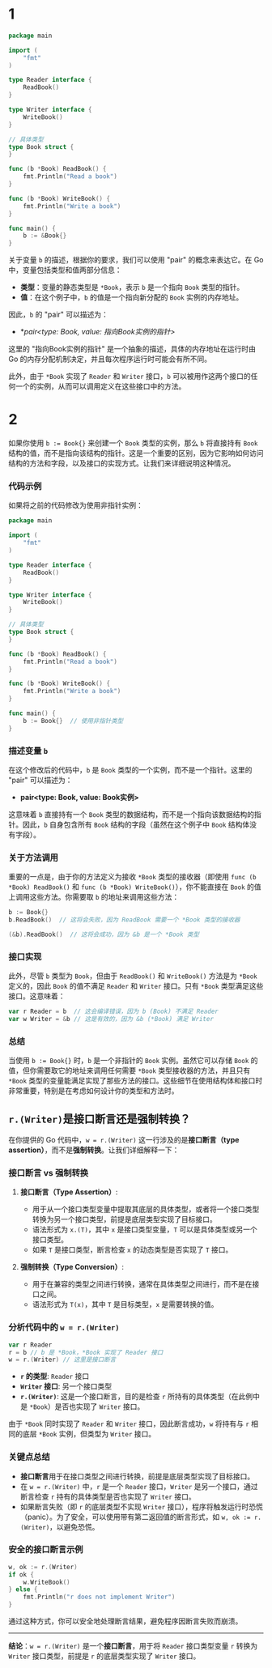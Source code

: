 # 1

```go
package main

import (
    "fmt"
)

type Reader interface {
    ReadBook()
}

type Writer interface {
    WriteBook()
}

// 具体类型
type Book struct {
}

func (b *Book) ReadBook() {
    fmt.Println("Read a book")
}

func (b *Book) WriteBook() {
    fmt.Println("Write a book")
}

func main() {
    b := &Book{}
}
```

关于变量 `b` 的描述，根据你的要求，我们可以使用 "pair" 的概念来表达它。在 Go 中，变量包括类型和值两部分信息：

- **类型**：变量的静态类型是 `*Book`，表示 `b` 是一个指向 `Book` 类型的指针。
- **值**：在这个例子中，`b` 的值是一个指向新分配的 `Book` 实例的内存地址。

因此，`b` 的 "pair" 可以描述为：

- **pair<type: *Book, value: 指向Book实例的指针>**

这里的 "指向Book实例的指针" 是一个抽象的描述，具体的内存地址在运行时由 Go 的内存分配机制决定，并且每次程序运行时可能会有所不同。

此外，由于 `*Book` 实现了 `Reader` 和 `Writer` 接口，`b` 可以被用作这两个接口的任何一个的实例，从而可以调用定义在这些接口中的方法。

# 2
如果你使用 `b := Book{}` 来创建一个 `Book` 类型的实例，那么 `b` 将直接持有 `Book` 结构的值，而不是指向该结构的指针。这是一个重要的区别，因为它影响如何访问结构的方法和字段，以及接口的实现方式。让我们来详细说明这种情况。

### 代码示例
如果将之前的代码修改为使用非指针实例：

```go
package main

import (
    "fmt"
)

type Reader interface {
    ReadBook()
}

type Writer interface {
    WriteBook()
}

// 具体类型
type Book struct {
}

func (b *Book) ReadBook() {
    fmt.Println("Read a book")
}

func (b *Book) WriteBook() {
    fmt.Println("Write a book")
}

func main() {
    b := Book{}  // 使用非指针类型
}
```

### 描述变量 `b`
在这个修改后的代码中，`b` 是 `Book` 类型的一个实例，而不是一个指针。这里的 "pair" 可以描述为：

- **pair<type: Book, value: Book实例>**

这意味着 `b` 直接持有一个 `Book` 类型的数据结构，而不是一个指向该数据结构的指针。因此，`b` 自身包含所有 `Book` 结构的字段（虽然在这个例子中 `Book` 结构体没有字段）。

### 关于方法调用
重要的一点是，由于你的方法定义为接收 `*Book` 类型的接收器（即使用 `func (b *Book) ReadBook()` 和 `func (b *Book) WriteBook()`），你不能直接在 `Book` 的值上调用这些方法。你需要取 `b` 的地址来调用这些方法：

```go
b := Book{}
b.ReadBook()  // 这将会失败，因为 ReadBook 需要一个 *Book 类型的接收器

(&b).ReadBook()  // 这将会成功，因为 &b 是一个 *Book 类型
```

### 接口实现
此外，尽管 `b` 类型为 `Book`，但由于 `ReadBook()` 和 `WriteBook()` 方法是为 `*Book` 定义的，因此 `Book` 的值不满足 `Reader` 和 `Writer` 接口。只有 `*Book` 类型满足这些接口。这意味着：

```go
var r Reader = b  // 这会编译错误，因为 b (Book) 不满足 Reader
var w Writer = &b // 这是有效的，因为 &b (*Book) 满足 Writer
```

### 总结
当使用 `b := Book{}` 时，`b` 是一个非指针的 `Book` 实例。虽然它可以存储 `Book` 的值，但你需要取它的地址来调用任何需要 `*Book` 类型接收器的方法，并且只有 `*Book` 类型的变量能满足实现了那些方法的接口。这些细节在使用结构体和接口时非常重要，特别是在考虑如何设计你的类型和方法时。


## `r.(Writer)`是接口断言还是强制转换？
在你提供的 Go 代码中，`w = r.(Writer)` 这一行涉及的是**接口断言（type assertion）**，而不是**强制转换**。让我们详细解释一下：

### 接口断言 vs 强制转换

1. **接口断言（Type Assertion）**:
   - 用于从一个接口类型变量中提取其底层的具体类型，或者将一个接口类型转换为另一个接口类型，前提是底层类型实现了目标接口。
   - 语法形式为 `x.(T)`，其中 `x` 是接口类型变量，`T` 可以是具体类型或另一个接口类型。
   - 如果 `T` 是接口类型，断言检查 `x` 的动态类型是否实现了 `T` 接口。

2. **强制转换（Type Conversion）**:
   - 用于在兼容的类型之间进行转换，通常在具体类型之间进行，而不是在接口之间。
   - 语法形式为 `T(x)`，其中 `T` 是目标类型，`x` 是需要转换的值。

### 分析代码中的 `w = r.(Writer)`

```go
var r Reader
r = b // b 是 *Book，*Book 实现了 Reader 接口
w = r.(Writer) // 这里是接口断言
```

- **`r` 的类型**: `Reader` 接口
- **`Writer` 接口**: 另一个接口类型
- **`r.(Writer)`**: 这是一个接口断言，目的是检查 `r` 所持有的具体类型（在此例中是 `*Book`）是否也实现了 `Writer` 接口。

由于 `*Book` 同时实现了 `Reader` 和 `Writer` 接口，因此断言成功，`w` 将持有与 `r` 相同的底层 `*Book` 实例，但类型为 `Writer` 接口。

### 关键点总结

- **接口断言**用于在接口类型之间进行转换，前提是底层类型实现了目标接口。
- 在 `w = r.(Writer)` 中，`r` 是一个 `Reader` 接口，`Writer` 是另一个接口，通过断言检查 `r` 持有的具体类型是否也实现了 `Writer` 接口。
- 如果断言失败（即 `r` 的底层类型不实现 `Writer` 接口），程序将触发运行时恐慌（panic）。为了安全，可以使用带有第二返回值的断言形式，如 `w, ok := r.(Writer)`，以避免恐慌。

### 安全的接口断言示例

```go
w, ok := r.(Writer)
if ok {
    w.WriteBook()
} else {
    fmt.Println("r does not implement Writer")
}
```

通过这种方式，你可以安全地处理断言结果，避免程序因断言失败而崩溃。

---

**结论**：`w = r.(Writer)` 是一个**接口断言**，用于将 `Reader` 接口类型变量 `r` 转换为 `Writer` 接口类型，前提是 `r` 的底层类型实现了 `Writer` 接口。